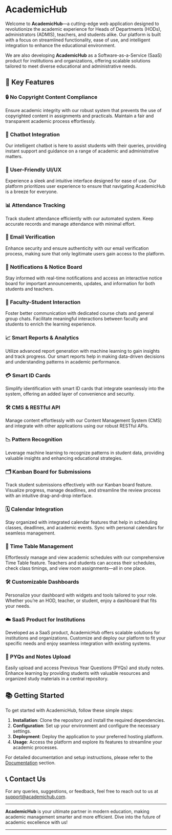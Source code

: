 # AcademicHub

Welcome to **AcademicHub**—a cutting-edge web application designed to revolutionize the academic experience for Heads of Departments (HODs), administrators (ADMIS), teachers, and students alike. Our platform is built with a focus on streamlined functionality, ease of use, and intelligent integration to enhance the educational environment.

We are also developing **AcademicHub** as a Software-as-a-Service (SaaS) product for institutions and organizations, offering scalable solutions tailored to meet diverse educational and administrative needs.

## 🚀 Key Features

### 🔒 **No Copyright Content Compliance**
Ensure academic integrity with our robust system that prevents the use of copyrighted content in assignments and practicals. Maintain a fair and transparent academic process effortlessly.

### 🤖 **Chatbot Integration**
Our intelligent chatbot is here to assist students with their queries, providing instant support and guidance on a range of academic and administrative matters.

### 🌟 **User-Friendly UI/UX**
Experience a sleek and intuitive interface designed for ease of use. Our platform prioritizes user experience to ensure that navigating AcademicHub is a breeze for everyone.

### 📊 **Attendance Tracking**
Track student attendance efficiently with our automated system. Keep accurate records and manage attendance with minimal effort.

### 📧 **Email Verification**
Enhance security and ensure authenticity with our email verification process, making sure that only legitimate users gain access to the platform.

### 📢 **Notifications & Notice Board**
Stay informed with real-time notifications and access an interactive notice board for important announcements, updates, and information for both students and teachers.

### 💬 **Faculty-Student Interaction**
Foster better communication with dedicated course chats and general group chats. Facilitate meaningful interactions between faculty and students to enrich the learning experience.

### 📈 **Smart Reports & Analytics**
Utilize advanced report generation with machine learning to gain insights and track progress. Our smart reports help in making data-driven decisions and understanding patterns in academic performance.

### 💳 **Smart ID Cards**
Simplify identification with smart ID cards that integrate seamlessly into the system, offering an added layer of convenience and security.

### 🛠️ **CMS & RESTful API**
Manage content effortlessly with our Content Management System (CMS) and integrate with other applications using our robust RESTful APIs.

### 📉 **Pattern Recognition**
Leverage machine learning to recognize patterns in student data, providing valuable insights and enhancing educational strategies.

### 🗂️ **Kanban Board for Submissions**
Track student submissions effectively with our Kanban board feature. Visualize progress, manage deadlines, and streamline the review process with an intuitive drag-and-drop interface.

### 🗓️ **Calendar Integration**
Stay organized with integrated calendar features that help in scheduling classes, deadlines, and academic events. Sync with personal calendars for seamless management.

### 📅 **Time Table Management**
Effortlessly manage and view academic schedules with our comprehensive Time Table feature. Teachers and students can access their schedules, check class timings, and view room assignments—all in one place.

### 🛠️ **Customizable Dashboards**
Personalize your dashboard with widgets and tools tailored to your role. Whether you’re an HOD, teacher, or student, enjoy a dashboard that fits your needs.

### ☁️ **SaaS Product for Institutions**
Developed as a SaaS product, AcademicHub offers scalable solutions for institutions and organizations. Customize and deploy our platform to fit your specific needs and enjoy seamless integration with existing systems.

### 📄 **PYQs and Notes Upload**
Easily upload and access Previous Year Questions (PYQs) and study notes. Enhance learning by providing students with valuable resources and organized study materials in a central repository.

## 📚 Getting Started

To get started with AcademicHub, follow these simple steps:

1. **Installation**: Clone the repository and install the required dependencies.
2. **Configuration**: Set up your environment and configure the necessary settings.
3. **Deployment**: Deploy the application to your preferred hosting platform.
4. **Usage**: Access the platform and explore its features to streamline your academic processes.

For detailed documentation and setup instructions, please refer to the [Documentation](link-to-documentation) section.

## 📞 Contact Us

For any queries, suggestions, or feedback, feel free to reach out to us at [support@academichub.com](mailto:support@academichub.com).

---

**AcademicHub** is your ultimate partner in modern education, making academic management smarter and more efficient. Dive into the future of academic excellence with us!

---
